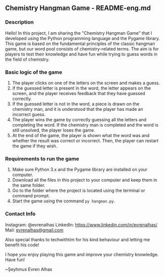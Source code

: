 ## Chemistry Hangman Game - README-eng.md

### Description
Hello! In this project, I am sharing the "Chemistry Hangman Game" that I developed using the Python programming language and the Pygame library. This game is based on the fundamental principles of the classic hangman game, but our word pool consists of chemistry-related terms. The aim is for players to test their knowledge and have fun while trying to guess words in the field of chemistry.

### Basic logic of the game
1) The player clicks on one of the letters on the screen and makes a guess.
2) If the guessed letter is present in the word, the letter appears on the screen, and the player receives feedback that they have guessed correctly.
3) If the guessed letter is not in the word, a piece is drawn on the chemistry man, and it is understood that the player has made an incorrect guess.
4) The player wins the game by correctly guessing all the letters and completing the word. If the chemistry man is completed and the word is still unsolved, the player loses the game.
5) At the end of the game, the player is shown what the word was and whether the result was correct or incorrect. Then, the player can restart the game if they wish.

### Requirements to run the game
1) Make sure Python 3.x and the Pygame library are installed on your computer.
2) Download all the files in this project to your computer and keep them in the same folder.
3) Go to the folder where the project is located using the terminal or command prompt.
4) Start the game using the command `py hangman.py`.

### Contact Info
Instagram: @evrenalhas
LinkedIn: https://www.linkedin.com/in/evrenalhas/
Mail: evrenalhas@gmail.com

Also special thanks to techwithtim for his kind behaviour and letting me benefit his code!

I hope you enjoy playing this game and improve your chemistry knowledge. Have fun!

~Şeyhmus Evren Alhas
